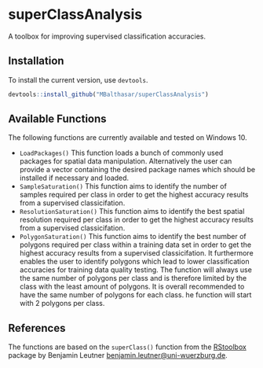 # superClassAnalysis
A toolbox for improving supervised classification accuracies.

## Installation

To install the current version, use `devtools`.

```R
devtools::install_github("MBalthasar/superClassAnalysis")
```

## Available Functions

The following functions are currently available and tested on Windows 10.

* `LoadPackages()` This function loads a bunch of commonly used packages for spatial data manipulation. Alternatively the user can provide a vector containing the desired package names which should be installed if necessary and loaded.
* `SampleSaturation()` This function aims to identify the number of samples required per class in order to get the highest accuracy results from a supervised classicifation.
* `ResolutionSaturation()` This function aims to identify the best spatial resolution required per class in order to get the highest accuracy results from a supervised classicifation.
* `PolygonSaturation()` This function aims to identify the best number of polygons required per class within a training data set in order to get the highest accuracy results from a supervised classicifation. It furthermore enables the user to identify polygons which lead to lower classification accuracies for training data quality testing. The function will always use the same number of polygons per class and is therefore limited by the class with the least amount of polygons. It is overall recommended to have the same number of polygons for each class. he function will start with 2 polygons per class.

## References

The functions are based on the `superClass()` function from the <a target="_blank" href="https://bleutner.github.io/RStoolbox/">RStoolbox</a> package by Benjamin Leutner benjamin.leutner@uni-wuerzburg.de.
